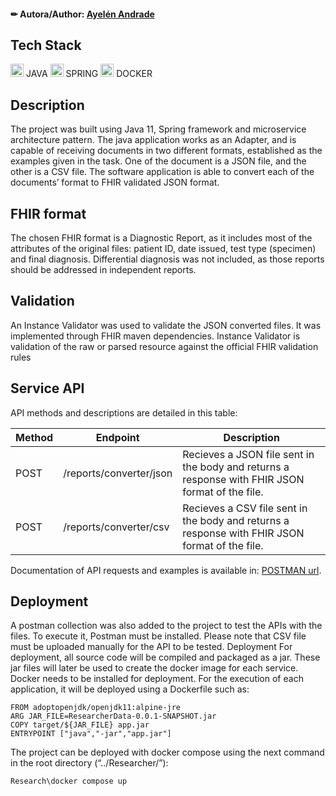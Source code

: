 #### ✏ Autora/Author: [Ayelén Andrade](https://github.com/stephieandrade)

## Tech Stack
<div>
  <img src="https://github.com/get-icon/geticon/raw/master/icons/java.svg" alt="Java" width="21px" height="21px"> JAVA
  <img src="https://github.com/get-icon/geticon/raw/master/icons/spring.svg" alt="Spring" width="21px" height="21px"> SPRING
  <img src="https://github.com/get-icon/geticon/raw/master/icons/docker-icon.svg" alt="docker" width="21px" height="21px"> DOCKER  
</div>

## Description

The project was built using Java 11, Spring framework and microservice architecture 
pattern. The java application works as an Adapter, and is capable of receiving
documents in two different formats, established as the examples given in the task. One
of the document is a JSON file, and the other is a CSV file.
The software application is able to convert each of the documents’ format to FHIR
validated JSON format.

## FHIR format

The chosen FHIR format is a Diagnostic Report, as it includes most of the attributes of the original files: patient ID, date issued, test type
(specimen) and final diagnosis. Differential diagnosis was not included, as those reports
should be addressed in independent reports.

## Validation

An Instance Validator was used to validate the JSON converted files. It was implemented
through FHIR maven dependencies. Instance Validator is validation of the raw or
parsed resource against the official FHIR validation rules

## Service API

API methods and descriptions are detailed in this table:

| Method      | Endpoint           | Description  |
|---|---|---|
| POST      | /reports/converter/json |Recieves a JSON file sent in the body and returns a response with FHIR JSON format of the file.  |
| POST | /reports/converter/csv      |Recieves a CSV file sent in the body and returns a response with FHIR JSON format of the file.|

Documentation of API requests and examples is available in: [POSTMAN url](https://documenter.getpostman.com/view/20744743/Uz5AreLx).

## Deployment

A postman collection was also added to the project to test the APIs with the files. To
execute it, Postman must be installed. Please note that CSV file must be
uploaded manually for the API to be tested.
Deployment
For deployment, all source code will be compiled and packaged as a jar. These jar files
will later be used to create the docker image for each service. Docker needs to be
installed for deployment.
For the execution of each application, it will be deployed using a Dockerfile such as:

``` 
FROM adoptopenjdk/openjdk11:alpine-jre
ARG JAR_FILE=ResearcherData-0.0.1-SNAPSHOT.jar
COPY target/${JAR_FILE} app.jar
ENTRYPOINT ["java","-jar","app.jar"]
``` 

The project can be deployed with docker compose using the next command in the root
directory (“../Researcher/”):

``` 
Research\docker compose up
``` 



